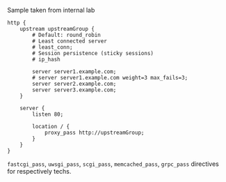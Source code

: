 
Sample taken from internal lab
```
http {
    upstream upstreamGroup {
        # Default: round_robin
        # Least connected server
        # least_conn;
        # Session persistence (sticky sessions)
        # ip_hash
        
        server server1.example.com;
        # server server1.example.com weight=3 max_fails=3;
        server server2.example.com;
        server server3.example.com;
    }

    server {
        listen 80;

        location / {
            proxy_pass http://upstreamGroup;
        }
    }
}
```
`fastcgi_pass`, `uwsgi_pass`, `scgi_pass`, `memcached_pass`, `grpc_pass` directives for respectively techs.

